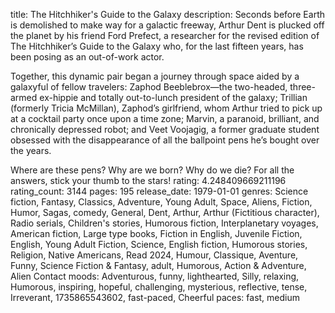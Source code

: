 title: The Hitchhiker's Guide to the Galaxy
description: Seconds before Earth is demolished to make way for a galactic freeway, Arthur Dent is plucked off the planet by his friend Ford Prefect, a researcher for the revised edition of The Hitchhiker’s Guide to the Galaxy who, for the last fifteen years, has been posing as an out-of-work actor.

Together, this dynamic pair began a journey through space aided by a galaxyful of fellow travelers: Zaphod Beeblebrox—the two-headed, three-armed ex-hippie and totally out-to-lunch president of the galaxy; Trillian (formerly Tricia McMillan), Zaphod’s girlfriend, whom Arthur tried to pick up at a cocktail party once upon a time zone; Marvin, a paranoid, brilliant, and chronically depressed robot; and Veet Voojagig, a former graduate student obsessed with the disappearance of all the ballpoint pens he’s bought over the years.

Where are these pens? Why are we born? Why do we die? For all the answers, stick your thumb to the stars!
rating: 4.248409669211196
rating_count: 3144
pages: 195
release_date: 1979-01-01
genres: Science fiction, Fantasy, Classics, Adventure, Young Adult, Space, Aliens, Fiction, Humor, Sagas, comedy, General, Dent, Arthur, Arthur (Fictitious character), Radio serials, Children's stories, Humorous fiction, Interplanetary voyages, American fiction, Large type books, Fiction in English, Juvenile Fiction, English, Young Adult Fiction, Science, English fiction, Humorous stories, Religion, Native Americans, Read 2024, Humour, Classique, Aventure, Funny, Science Fiction & Fantasy, adult, Humorous, Action & Adventure, Alien Contact
moods: Adventurous, funny, lighthearted, Silly, relaxing, Humorous, inspiring, hopeful, challenging, mysterious, reflective, tense, Irreverant, 1735865543602, fast-paced, Cheerful
paces: fast, medium